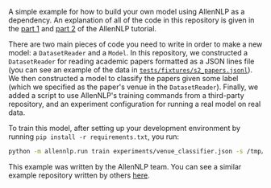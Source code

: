 A simple example for how to build your own model using AllenNLP as a dependency.  An explanation
of all of the code in this repository is given in the [part 1](https://github.com/allenai/allennlp/blob/master/tutorials/getting_started/using_as_a_library_pt1.md) and [part 2](https://github.com/allenai/allennlp/blob/master/tutorials/getting_started/using_as_a_library_pt2.md) of the AllenNLP
tutorial.

There are two main pieces of code you need to write in order to make a new model: a
`DatasetReader` and a `Model`.  In this repository, we constructed a `DatasetReader` for reading
academic papers formatted as a JSON lines file (you can see an example of the data in
[`tests/fixtures/s2_papers.jsonl`](tests/fixtures/s2_papers.jsonl)).  We then constructed a model
to classify the papers given some label (which we specified as the paper's venue in the
`DatasetReader`).  Finally, we added a script to use AllenNLP's training commands from a
third-party repository, and an experiment configuration for running a real model on real data.

To train this model, after setting up your development environment by running
`pip install -r requirements.txt`, you run:

```bash
python -m allennlp.run train experiments/venue_classifier.json -s /tmp/your_output_dir_here --include-package my_library
```

This example was written by the AllenNLP team.  You can see a similar example repository written
by others [here](https://github.com/recognai/get_started_with_deep_learning_for_text_with_allennlp).
